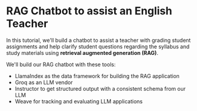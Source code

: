 # RAG Chatbot to assist an English Teacher

In this tutorial, we'll build a chatbot to assist a teacher with grading student assignments and help clarify student questions regarding the syllabus and study materials using **retrieval augmented generation (RAG)**.

We'll build our RAG chatbot with these tools:

- LlamaIndex as the data framework for building the RAG application
- Groq as an LLM vendor
- Instructor to get structured output with a consistent schema from our LLM 
- Weave for tracking and evaluating LLM applications




